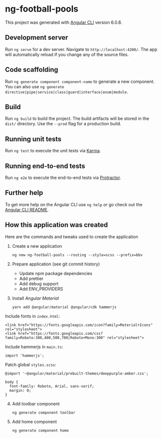 # ng-football-pools

This project was generated with [Angular CLI](https://github.com/angular/angular-cli) version 6.0.8.

## Development server

Run `ng serve` for a dev server. Navigate to `http://localhost:4200/`. The app will automatically reload if you change any of the source files.

## Code scaffolding

Run `ng generate component component-name` to generate a new component. You can also use `ng generate directive|pipe|service|class|guard|interface|enum|module`.

## Build

Run `ng build` to build the project. The build artifacts will be stored in the `dist/` directory. Use the `--prod` flag for a production build.

## Running unit tests

Run `ng test` to execute the unit tests via [Karma](https://karma-runner.github.io).

## Running end-to-end tests

Run `ng e2e` to execute the end-to-end tests via [Protractor](http://www.protractortest.org/).

## Further help

To get more help on the Angular CLI use `ng help` or go check out the [Angular CLI README](https://github.com/angular/angular-cli/blob/master/README.md).

## How this application was created

Here are the commands and tweaks used to create the application

1) Create a new application
    
    `ng new ng-football-pools --routing --style=scss --prefix=bbv`

2) Prepare application (see git commit history)
    - Update npm package dependencies
    - Add prettier
    - Add debug support
    - Add ENV_PROVIDERS

3) Install *Angular Material*

    `yarn add @angular/material @angular/cdk hammerjs`

  Include fonts in `index.html`:

    <link href="https://fonts.googleapis.com/icon?family=Material+Icons" rel="stylesheet">
    <link href="https://fonts.googleapis.com/css?family=Roboto:300,400,500,700|Roboto+Mono:300" rel="stylesheet">

  Include hammerjs in `main.ts`:

    import 'hammerjs';

  Patch global `styles.scss`:

    @import '~@angular/material/prebuilt-themes/deeppurple-amber.css';

    body { 
      font-family: Roboto, Arial, sans-serif;
      margin: 0;
    }

4) Add toolbar component

    `ng generate component toolbar`

5) Add home component

    `ng generate component home`
